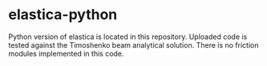# elastica-python
Python version of elastica is located in this repository. Uploaded code is tested against the Timoshenko beam analytical solution. There is no friction modules implemented in this code.
